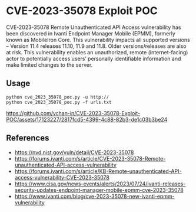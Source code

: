 # CVE-2023-35078 Exploit POC
CVE-2023-35078 Remote Unauthenticated API Access vulnerability has been discovered in Ivanti Endpoint Manager Mobile (EPMM), formerly known as MobileIron Core. This vulnerability impacts all supported versions – Version 11.4 releases 11.10, 11.9 and 11.8. Older versions/releases are also at risk.
This vulnerability enables an unauthorized, remote (internet-facing) actor to potentially access users’ personally identifiable information and make limited changes to the server.

## Usage
```
python cve_2023_35078_poc.py -u http://
python cve_2023_35078_poc.py -f urls.txt
```


https://github.com/vchan-in/CVE-2023-35078-Exploit-POC/assets/17123227/2817fcd5-4399-4c88-82b3-de1c03b3be24



## References
- https://nvd.nist.gov/vuln/detail/CVE-2023-35078
- https://forums.ivanti.com/s/article/CVE-2023-35078-Remote-unauthenticated-API-access-vulnerability	
- https://forums.ivanti.com/s/article/KB-Remote-unauthenticated-API-access-vulnerability-CVE-2023-35078	
- https://www.cisa.gov/news-events/alerts/2023/07/24/ivanti-releases-security-updates-endpoint-manager-mobile-epmm-cve-2023-35078	
- https://www.ivanti.com/blog/cve-2023-35078-new-ivanti-epmm-vulnerability

